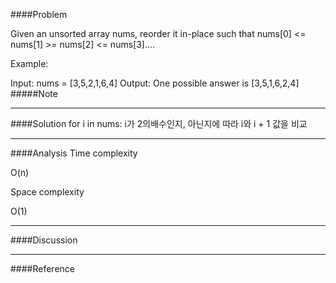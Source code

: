 ####Problem

Given an unsorted array nums, reorder it in-place such that nums[0] <= nums[1] >= nums[2] <= nums[3]....

Example:

Input: nums = [3,5,2,1,6,4]
Output: One possible answer is [3,5,1,6,2,4]
#####Note

- - -
####Solution
for i in nums:
    i가 2의배수인지, 아닌지에 따라 
    i와 i + 1 값을 비교

- - - 
####Analysis
Time complexity

O(n)

Space complexity

O(1)
- - -
####Discussion
- - -
####Reference